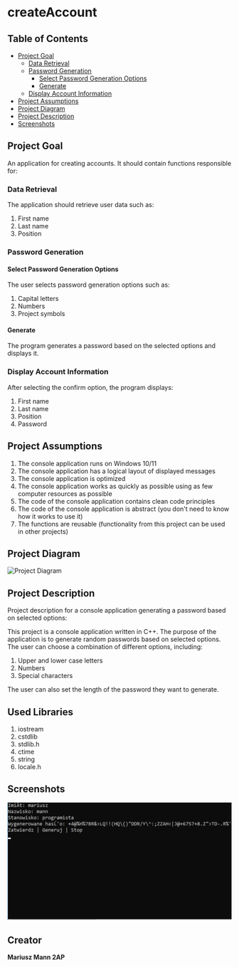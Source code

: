 # createAccount

## Table of Contents

- [Project Goal](#project-goal)
  - [Data Retrieval](#data-retrieval)
  - [Password Generation](#password-generation)
    - [Select Password Generation Options](#select-password-generation-options)
    - [Generate](#generate)
  - [Display Account Information](#display-account-information)
- [Project Assumptions](#project-assumptions)
- [Project Diagram](#project-diagram)
- [Project Description](#project-description)
- [Screenshots](#screenshots)

## Project Goal

An application for creating accounts. It should contain functions responsible for:

### Data Retrieval

The application should retrieve user data such as:

1. First name
2. Last name
3. Position

### Password Generation

#### Select Password Generation Options

The user selects password generation options such as:

1. Capital letters
2. Numbers
3. Project symbols

#### Generate

The program generates a password based on the selected options and displays it.

### Display Account Information

After selecting the confirm option, the program displays:

1. First name
2. Last name
3. Position
4. Password

## Project Assumptions

1. The console application runs on Windows 10/11
2. The console application has a logical layout of displayed messages
3. The console application is optimized
4. The console application works as quickly as possible using as few computer resources as possible
5. The code of the console application contains clean code principles
6. The code of the console application is abstract (you don't need to know how it works to use it)
7. The functions are reusable (functionality from this project can be used in other projects)

## Project Diagram

![Project Diagram](https://github.com/IchBinEinMann/createAccount/blob/main/Diagram%20bez%20tytu%C5%82u.drawio.png)

## Project Description

Project description for a console application generating a password based on selected options:

This project is a console application written in C++. The purpose of the application is to generate random passwords based on selected options. The user can choose a combination of different options, including:

  1. Upper and lower case letters
  2. Numbers
  3. Special characters

The user can also set the length of the password they want to generate.

## Used Libraries

1. iostream
2. cstdlib
3. stdlib.h
4. ctime
5. string
6. locale.h

## Screenshots

  ![1](https://github.com/IchBinEinMann/createAccout/blob/main/Screenshots/Aplication-Confirm-Option.png?raw=true)
  
## Creator

**Mariusz Mann 2AP**
